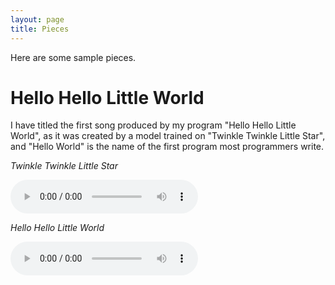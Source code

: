 ```yaml
---
layout: page
title: Pieces
---
```


Here are some sample pieces.


# Hello Hello Little World

I have titled the first song produced by my program "Hello Hello Little World", as it was created by a model trained on "Twinkle Twinkle Little Star", and "Hello World" is the name of the first program most programmers write.

*Twinkle Twinkle Little Star*

<audio controls>
<source
src="{{site.baseurl}}/assets/audio/2015-04-12-first-song/twinkle-original.mp3"
type="audio/mpeg">
Your browser does not support the audio element.
</audio>


*Hello Hello Little World*

<audio controls>
<source
   src="{{site.baseurl}}/assets/audio/2015-04-12-first-song/first-song.mp3"
   type="audio/mpeg">
Your browser does not support the audio element.
</audio>

